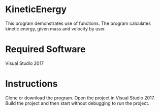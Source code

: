 # KineticEnergy
This program demonstrates use of functions. The program
calculates kinetic energy, given mass and velocity by user.

# Required Software
Visual Studio 2017

# Instructions
Clone or download the program. Open the project in Visual Studio 2017.
Build the project and then start without debugging to run the project.
